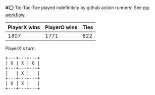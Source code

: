 :x::o: Tic-Tac-Toe played indefinitely by github action runners! See [my workflow](.github/workflows/play.yaml).

|PlayerX wins|PlayerO wins|Ties|
|-|-|-|
|1807|1771|822|

PlayerX's turn.

<pre>
+---+---+---+
| O | X | O |
+---+---+---+
|   | X |   |
+---+---+---+
| O | X |   |
+---+---+---+
</pre>